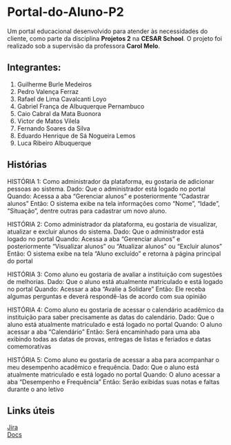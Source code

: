 # Portal-do-Aluno-P2
Um portal educacional desenvolvido para atender às necessidades do cliente, como parte da disciplina **Projetos 2** na **CESAR School**. O projeto foi realizado sob a supervisão da professora **Carol Melo**.

## Integrantes:
1. Guilherme Burle Medeiros
2. Pedro Valença Ferraz
3. Rafael de Lima Cavalcanti Loyo
4. Gabriel França de Albuquerque Pernambuco
5. Caio Cabral da Mata Buonora
6. Victor de Matos Vilela
7. Fernando Soares da Silva
8. Eduardo Henrique de Sá Nogueira Lemos
9. Luca Ribeiro Albuquerque

## Histórias 
HISTÓRIA 1: Como administrador da plataforma, eu gostaria de adicionar pessoas ao sistema.
Dado: Que o administrador está logado no portal
Quando: Acessa a aba “Gerenciar alunos” e posteriormente “Cadastrar alunos”
Então: O sistema exibe na tela informações como “Nome”, “Idade”, “Situação”, dentre outras para cadastrar um novo aluno.

HISTÓRIA  2: Como administrador da plataforma, eu gostaria de visualizar, atualizar e excluir alunos do sistema.
Dado: Que o administrador está logado no portal
Quando: Acessa a aba “Gerenciar alunos” e posteriormente “Visualizar alunos” ou “Atualizar alunos” ou “Excluir alunos”
Então: O sistema exibe na tela “Aluno excluído” e retorna à página principal do portal

HISTÓRIA 3: Como aluno eu gostaria de avaliar a instituição com sugestões de melhorias.
Dado: Que o aluno está atualmente matriculado e está logado no portal
Quando: Acessar a aba “Avalie a Solidare” 
Então: Ele receba algumas perguntas e deverá respondê-las de acordo com sua opinião

HISTÓRIA 4: Como aluno eu gostaria de acessar o calendário acadêmico da instituição para saber precisamente as datas do calendário.
Dado: Que o aluno está atualmente matriculado e está logado no portal
Quando: O aluno acessar a aba “Calendário”
Então: Será encaminhado para uma aba exibindo todas as datas de provas, entregas de listas e feriados e datas comemorativas

HISTÓRIA 5: Como aluno eu gostaria de acessar a aba para acompanhar o meu desempenho acadêmico e frequência.
Dado: Que o aluno está atualmente matriculado e está logado no portal
Quando: O aluno acessar a aba “Desempenho e Frequência”
Então: Serão exibidas suas notas e faltas durante o ano letivo 

 ## Links úteis
 [Jira](https://projeto2grupo10.atlassian.net/jira/software/projects/KAN/boards/1/backlog?assignee=712020%3A5102e8eb-4036-4150-8d35-bdcf805d24b4%2Cunassigned&atlOrigin=eyJpIjoiNTRhZjVmMDFjZjEwNDhkMmI5NGJkYzUxNjRmZjI5MzUiLCJwIjoiaiJ9) <br>
 [Docs](https://docs.google.com/document/d/1Kb8RnBP_5Gz-eml2weoGkFe5UCOAMaLPehDUtYEnm3E/edit?tab=t.0)
